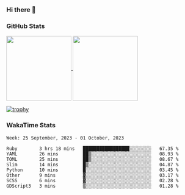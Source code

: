### Hi there 👋

### GitHub Stats

<a href="https://github.com/anuraghazra/github-readme-stats">
  <img align="center" height="170px" src="https://github-readme-stats.vercel.app/api/top-langs/?username=tksfjt1024&layout=compact&count_private=true&show_icons=true&show_icons=true&theme=graywhite" />
</a>
<a href="https://github.com/anuraghazra/github-readme-stats">
  <img align="center" height="170px" src="https://github-readme-stats.vercel.app/api?username=tksfjt1024&count_private=true&show_icons=true&show_icons=true&theme=graywhite" />
</a>

[![trophy](https://github-profile-trophy.vercel.app/?username=tksfjt1024)](https://github.com/ryo-ma/github-profile-trophy)

### WakaTime Stats

<!--START_SECTION:waka-->
```text
Week: 25 September, 2023 - 01 October, 2023

Ruby        3 hrs 18 mins   █████████████████░░░░░░░░   67.35 % 
YAML        26 mins         ██▒░░░░░░░░░░░░░░░░░░░░░░   08.93 % 
TOML        25 mins         ██▒░░░░░░░░░░░░░░░░░░░░░░   08.67 % 
Slim        14 mins         █▒░░░░░░░░░░░░░░░░░░░░░░░   04.87 % 
Python      10 mins         █░░░░░░░░░░░░░░░░░░░░░░░░   03.45 % 
Other       9 mins          ▓░░░░░░░░░░░░░░░░░░░░░░░░   03.17 % 
SCSS        6 mins          ▓░░░░░░░░░░░░░░░░░░░░░░░░   02.28 % 
GDScript3   3 mins          ▒░░░░░░░░░░░░░░░░░░░░░░░░   01.28 % 
```
<!--END_SECTION:waka-->
